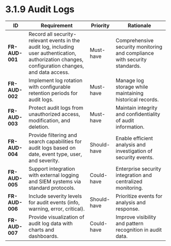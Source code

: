 # 3.1.9 Audit Logs

| ID                                  | Requirement                                                                                                                                         | Priority    | Rationale                                                                 |
|-------------------------------------|-----------------------------------------------------------------------------------------------------------------------------------------------------|-------------|---------------------------------------------------------------------------|
| <a id="frAud001">**FR-AUD-001**</a> | Record all security-relevant events in the audit log, including user authentication, authorization changes, configuration changes, and data access. | Must-have   | Comprehensive security monitoring and compliance with security standards. |
| <a id="frAud002">**FR-AUD-002**</a> | Implement log rotation with configurable retention periods for audit logs.                                                                          | Must-have   | Manage log storage while maintaining historical records.                  |
| <a id="frAud003">**FR-AUD-003**</a> | Protect audit logs from unauthorized access, modification, and deletion.                                                                            | Must-have   | Maintain integrity and confidentiality of audit information.              |
| <a id="frAud004">**FR-AUD-004**</a> | Provide filtering and search capabilities for audit logs based on date, event type, user, and severity.                                             | Should-have | Enable efficient analysis and investigation of security events.           |
| <a id="frAud005">**FR-AUD-005**</a> | Support integration with external logging and SIEM systems via standard protocols.                                                                  | Could-have  | Enterprise security integration and centralized monitoring.               |
| <a id="frAud006">**FR-AUD-006**</a> | Include severity levels for audit events (info, warning, error, critical).                                                                          | Should-have | Prioritize events for analysis and response.                              |
| <a id="frAud007">**FR-AUD-007**</a> | Provide visualization of audit log data with charts and dashboards.                                                                                 | Could-have  | Improve visibility and pattern recognition in audit data.                 |